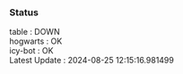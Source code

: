 ### Status


table : DOWN  
hogwarts : OK  
icy-bot : OK  
Latest Update : 2024-08-25 12:15:16.981499
